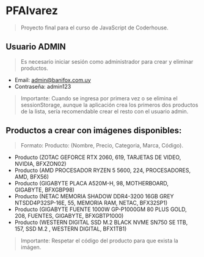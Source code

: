 # PFAlvarez

> Proyecto final para el curso de JavaScript de Coderhouse.

## Usuario ADMIN

> Es necesario iniciar sesión como administrador para crear y eliminar productos.

- Email: admin@banifox.com.uy
- Contraseña: admin123

> Importante: Cuando se ingresa por primera vez o se elimina el sessionStorage, aunque la aplicación crea los primeros dos productos de la lista, sería recomendable crear el resto con el usuario admin.

## Productos a crear con imágenes disponibles:

> Formato: Producto: (Nombre, Precio, Categoria, Marca, Código).

- Producto (ZOTAC GEFORCE RTX 2060, 619, TARJETAS DE VIDEO, NVIDIA, BFXZON02)
- Producto (AMD PROCESADOR RYZEN 5 5600, 224, PROCESADORES, AMD, BFX56)
- Producto (GIGABYTE PLACA A520M-H, 98, MOTHERBOARD, GIGABYTE, BFXGBP98)
- Producto (NETAC MEMORIA SHADOW DDR4-3200 16GB GREY NTSDD4P32SP-16E, 55, MEMORIA RAM, NETAC, BFX32SP1)
- Producto (GIGABYTE FUENTE 1000W GP-P1000GM 80 PLUS GOLD, 208, FUENTES, GIGABYTE, BFXGBTP1000)
- Producto (WESTERN DIGITAL SSD M.2 BLACK NVME SN750 SE 1TB, 157, SSD M.2 , WESTERN DIGITAL, BFX1TB1)

> Importante: Respetar el código del producto para que exista la imágen.

